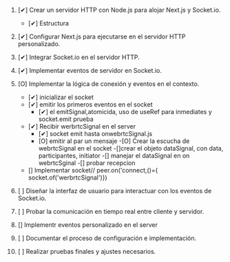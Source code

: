 1. [✔] Crear un servidor HTTP con Node.js para alojar Next.js y Socket.io.
    - [✔] Estructura

2. [✔] Configurar Next.js para ejecutarse en el servidor HTTP personalizado.
3. [✔] Integrar Socket.io en el servidor HTTP.
4. [✔] Implementar eventos de servidor en Socket.io.
5. [O] Implementar la lógica de conexión y eventos en el contexto.
    - [✔] inicializar el socket
    - [✔] emitir los primeros eventos en el socket 
        - [✔] el emitSignal,atomicida, uso de useRef para inmediates y socket.emit prueba
    - [✔] Recibir werbrtcSignal en el server
        - [✔] socket emit hasta onwebrtcSignal.js
        - [O] emitir al par un mensaje
            -[O] Crear la escucha de webrtcSignal en el socket
            -[]crear el objeto dataSignal, con data, participantes, initiator
            -[] manejar el dataSignal en on webrtcSginal
            -[] probar recepcion
    - [] Implementar socket// peer.on('connect,()={ socket.of('werbrtcSignal')})
6. [ ] Diseñar la interfaz de usuario para interactuar con los eventos de Socket.io.
7. [ ] Probar la comunicación en tiempo real entre cliente y servidor.

9. [] Implementr eventos personalizado en el server
8. [ ] Documentar el proceso de configuración e implementación.
9. [ ] Realizar pruebas finales y ajustes necesarios.

